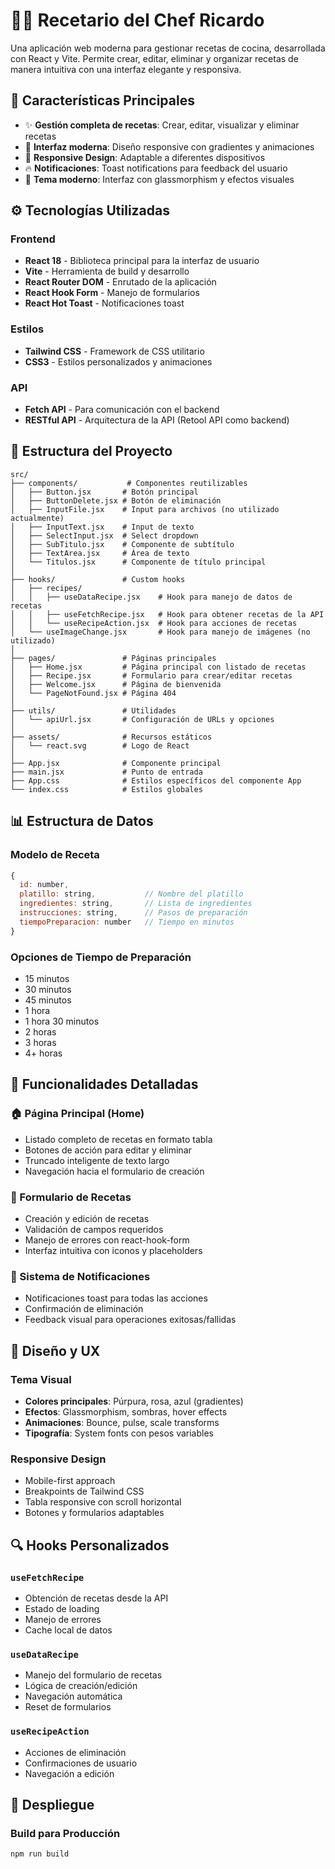 # 👨‍🍳 Recetario del Chef Ricardo

Una aplicación web moderna para gestionar recetas de cocina, desarrollada con React y Vite. Permite crear, editar, eliminar y organizar recetas de manera intuitiva con una interfaz elegante y responsiva.

## 🚀 Características Principales

- ✨ **Gestión completa de recetas**: Crear, editar, visualizar y eliminar recetas
- 🎨 **Interfaz moderna**: Diseño responsive con gradientes y animaciones
- 📱 **Responsive Design**: Adaptable a diferentes dispositivos
- 🔥 **Notificaciones**: Toast notifications para feedback del usuario
- 🌈 **Tema moderno**: Interfaz con glassmorphism y efectos visuales

## ⚙️ Tecnologías Utilizadas

### Frontend
- **React 18** - Biblioteca principal para la interfaz de usuario
- **Vite** - Herramienta de build y desarrollo
- **React Router DOM** - Enrutado de la aplicación
- **React Hook Form** - Manejo de formularios
- **React Hot Toast** - Notificaciones toast

### Estilos
- **Tailwind CSS** - Framework de CSS utilitario
- **CSS3** - Estilos personalizados y animaciones

### API
- **Fetch API** - Para comunicación con el backend
- **RESTful API** - Arquitectura de la API (Retool API como backend)

## 📁 Estructura del Proyecto

```
src/
├── components/           # Componentes reutilizables
│   ├── Button.jsx       # Botón principal
│   ├── ButtonDelete.jsx # Botón de eliminación
│   ├── InputFile.jsx    # Input para archivos (no utilizado actualmente)
│   ├── InputText.jsx    # Input de texto
│   ├── SelectInput.jsx  # Select dropdown
│   ├── SubTitulo.jsx    # Componente de subtítulo
│   ├── TextArea.jsx     # Área de texto
│   └── Titulos.jsx      # Componente de título principal
│
├── hooks/               # Custom hooks
│   ├── recipes/
│   │   ├── useDataRecipe.jsx    # Hook para manejo de datos de recetas
│   │   ├── useFetchRecipe.jsx   # Hook para obtener recetas de la API
│   │   └── useRecipeAction.jsx  # Hook para acciones de recetas
│   └── useImageChange.jsx       # Hook para manejo de imágenes (no utilizado)
│
├── pages/               # Páginas principales
│   ├── Home.jsx         # Página principal con listado de recetas
│   ├── Recipe.jsx       # Formulario para crear/editar recetas
│   ├── Welcome.jsx      # Página de bienvenida
│   └── PageNotFound.jsx # Página 404
│
├── utils/               # Utilidades
│   └── apiUrl.jsx       # Configuración de URLs y opciones
│
├── assets/              # Recursos estáticos
│   └── react.svg        # Logo de React
│
├── App.jsx              # Componente principal
├── main.jsx             # Punto de entrada
├── App.css              # Estilos específicos del componente App
└── index.css            # Estilos globales
```

## 📊 Estructura de Datos

### Modelo de Receta
```javascript
{
  id: number,
  platillo: string,           // Nombre del platillo
  ingredientes: string,       // Lista de ingredientes
  instrucciones: string,      // Pasos de preparación
  tiempoPreparacion: number   // Tiempo en minutos
}
```

### Opciones de Tiempo de Preparación
- 15 minutos
- 30 minutos
- 45 minutos
- 1 hora
- 1 hora 30 minutos
- 2 horas
- 3 horas
- 4+ horas

## 🎯 Funcionalidades Detalladas

### 🏠 Página Principal (Home)
- Listado completo de recetas en formato tabla
- Botones de acción para editar y eliminar
- Truncado inteligente de texto largo
- Navegación hacia el formulario de creación

### 📝 Formulario de Recetas
- Creación y edición de recetas
- Validación de campos requeridos
- Manejo de errores con react-hook-form
- Interfaz intuitiva con iconos y placeholders

### 🔔 Sistema de Notificaciones
- Notificaciones toast para todas las acciones
- Confirmación de eliminación
- Feedback visual para operaciones exitosas/fallidas

## 🎨 Diseño y UX

### Tema Visual
- **Colores principales**: Púrpura, rosa, azul (gradientes)
- **Efectos**: Glassmorphism, sombras, hover effects
- **Animaciones**: Bounce, pulse, scale transforms
- **Tipografía**: System fonts con pesos variables

### Responsive Design
- Mobile-first approach
- Breakpoints de Tailwind CSS
- Tabla responsive con scroll horizontal
- Botones y formularios adaptables

## 🔍 Hooks Personalizados

### `useFetchRecipe`
- Obtención de recetas desde la API
- Estado de loading
- Manejo de errores
- Cache local de datos

### `useDataRecipe`
- Manejo del formulario de recetas
- Lógica de creación/edición
- Navegación automática
- Reset de formularios

### `useRecipeAction`
- Acciones de eliminación
- Confirmaciones de usuario
- Navegación a edición

## 🚀 Despliegue

### Build para Producción
```bash
npm run build
```



